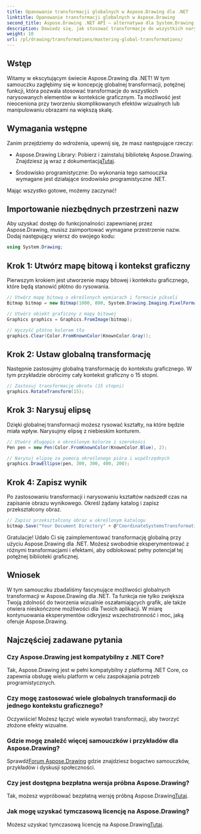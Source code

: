 ```yaml
---
title: Opanowanie transformacji globalnych w Aspose.Drawing dla .NET
linktitle: Opanowanie transformacji globalnych w Aspose.Drawing
second_title: Aspose.Drawing .NET API — alternatywa dla System.Drawing.Common
description: Dowiedz się, jak stosować transformacje do wszystkich narysowanych elementów w kontekście graficznym. Dzięki temu możesz tworzyć przyciągające wzrok efekty wizualne i skutecznie manipulować obrazami.
weight: 10
url: /pl/drawing/transformations/mastering-global-transformations/
---
```

## Wstęp

Witamy w ekscytującym świecie Aspose.Drawing dla .NET! W tym samouczku zagłębimy się w koncepcję globalnej transformacji, potężnej funkcji, która pozwala stosować transformacje do wszystkich narysowanych elementów w kontekście graficznym. Ta możliwość jest nieoceniona przy tworzeniu skomplikowanych efektów wizualnych lub manipulowaniu obrazami na większą skalę.

## Wymagania wstępne

Zanim przejdziemy do wdrożenia, upewnij się, że masz następujące rzeczy:

-  Aspose.Drawing Library: Pobierz i zainstaluj bibliotekę Aspose.Drawing. Znajdziesz ją wraz z dokumentacją[Tutaj](https://reference.aspose.com/drawing/net/).
  
- Środowisko programistyczne: Do wykonania tego samouczka wymagane jest działające środowisko programistyczne .NET.

Mając wszystko gotowe, możemy zaczynać!

## Importowanie niezbędnych przestrzeni nazw

Aby uzyskać dostęp do funkcjonalności zapewnianej przez Aspose.Drawing, musisz zaimportować wymagane przestrzenie nazw. Dodaj następujący wiersz do swojego kodu:

```csharp
using System.Drawing;
```

## Krok 1: Utwórz mapę bitową i kontekst graficzny

Pierwszym krokiem jest utworzenie mapy bitowej i kontekstu graficznego, które będą stanowić płótno do rysowania.

```csharp
// Utwórz mapę bitową o określonych wymiarach i formacie pikseli
Bitmap bitmap = new Bitmap(1000, 800, System.Drawing.Imaging.PixelFormat.Format32bppPArgb);

// Utwórz obiekt graficzny z mapy bitowej
Graphics graphics = Graphics.FromImage(bitmap);

// Wyczyść płótno kolorem tła
graphics.Clear(Color.FromKnownColor(KnownColor.Gray));
```

## Krok 2: Ustaw globalną transformację

Następnie zastosujmy globalną transformację do kontekstu graficznego. W tym przykładzie obrócimy cały kontekst graficzny o 15 stopni.

```csharp
// Zastosuj transformację obrotu (15 stopni)
graphics.RotateTransform(15);
```

## Krok 3: Narysuj elipsę

Dzięki globalnej transformacji możesz rysować kształty, na które będzie miała wpływ. Narysujmy elipsę z niebieskim konturem.

```csharp
// Utwórz długopis o określonym kolorze i szerokości
Pen pen = new Pen(Color.FromKnownColor(KnownColor.Blue), 2);

// Narysuj elipsę za pomocą określonego pióra i współrzędnych
graphics.DrawEllipse(pen, 300, 300, 400, 200);
```

## Krok 4: Zapisz wynik

Po zastosowaniu transformacji i narysowaniu kształtów nadszedł czas na zapisanie obrazu wynikowego. Określ żądany katalog i zapisz przekształcony obraz.

```csharp
// Zapisz przekształcony obraz w określonym katalogu
bitmap.Save("Your Document Directory" + @"CoordinateSystemsTransformations\GlobalTransformation_out.png");
```

Gratulacje! Udało Ci się zaimplementować transformację globalną przy użyciu Aspose.Drawing dla .NET. Możesz swobodnie eksperymentować z różnymi transformacjami i efektami, aby odblokować pełny potencjał tej potężnej biblioteki graficznej.

## Wniosek

W tym samouczku zbadaliśmy fascynujące możliwości globalnych transformacji w Aspose.Drawing dla .NET. Ta funkcja nie tylko zwiększa Twoją zdolność do tworzenia wizualnie oszałamiających grafik, ale także otwiera nieskończone możliwości dla Twoich aplikacji. W miarę kontynuowania eksperymentów odkryjesz wszechstronność i moc, jaką oferuje Aspose.Drawing.

## Najczęściej zadawane pytania

### Czy Aspose.Drawing jest kompatybilny z .NET Core?

Tak, Aspose.Drawing jest w pełni kompatybilny z platformą .NET Core, co zapewnia obsługę wielu platform w celu zaspokajania potrzeb programistycznych.

### Czy mogę zastosować wiele globalnych transformacji do jednego kontekstu graficznego?

Oczywiście! Możesz łączyć wiele wywołań transformacji, aby tworzyć złożone efekty wizualne.

### Gdzie mogę znaleźć więcej samouczków i przykładów dla Aspose.Drawing?

 Sprawdź[Forum Aspose.Drawing](https://forum.aspose.com/c/diagram/17) gdzie znajdziesz bogactwo samouczków, przykładów i dyskusji społeczności.

### Czy jest dostępna bezpłatna wersja próbna Aspose.Drawing?

 Tak, możesz wypróbować bezpłatną wersję próbną Aspose.Drawing[Tutaj](https://releases.aspose.com/).

### Jak mogę uzyskać tymczasową licencję na Aspose.Drawing?

 Możesz uzyskać tymczasową licencję na Aspose.Drawing[Tutaj](https://purchase.conholdate.com/temporary-license/).